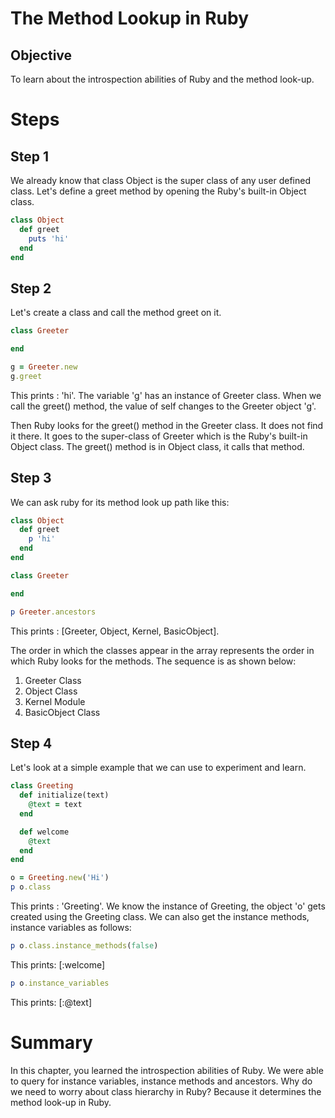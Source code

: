 # The Method Lookup in Ruby

## Objective

To learn about the introspection abilities of Ruby and the method look-up.

# Steps

## Step 1

We already know that class Object is the super class of any user defined class. Let's define a greet method by opening the Ruby's built-in Object class.

```ruby
class Object
  def greet
    puts 'hi'
  end  
end
```

## Step 2

Let's create a class and call the method greet on it.

```ruby
class Greeter

end

g = Greeter.new
g.greet
```

This prints : 'hi'. The variable 'g' has an instance of Greeter class. When we call the greet() method, the value of self changes to the Greeter object 'g'.  

Then Ruby looks for the greet() method in the Greeter class. It does not find it there. It goes to the super-class of Greeter which is the Ruby's built-in Object class. The greet() method is in Object class, it calls that method.

## Step 3

We can ask ruby for its method look up path like this:

```ruby
class Object
  def greet
    p 'hi'
  end
end

class Greeter

end

p Greeter.ancestors
```

This prints : [Greeter, Object, Kernel, BasicObject]. 

The order in which the classes appear in the array represents the order in which Ruby looks for the methods. The sequence is as shown below:

1. Greeter Class
2. Object Class
3. Kernel Module
4. BasicObject Class

 
## Step 4

Let's look at a simple example that we can use to experiment and learn.

```ruby
class Greeting
  def initialize(text)
    @text = text
  end

  def welcome
    @text
  end
end

o = Greeting.new('Hi')
p o.class
```

This prints : 'Greeting'. We know the instance of Greeting, the object 'o' gets created using the Greeting class. We can also get the instance methods, instance variables as follows:


```ruby
p o.class.instance_methods(false)
```

This prints: [:welcome]

```ruby
p o.instance_variables
```

This prints: [:@text]

# Summary

In this chapter, you learned the introspection abilities of Ruby. We were able to query for instance variables, instance methods and ancestors. Why do we need to worry about class hierarchy in Ruby? Because it determines the method look-up in Ruby.

